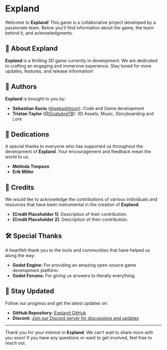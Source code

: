 # Expland

Welcome to **Expland**! This game is a collaborative project developed by a passionate team. Below you'll find information about the game, the team behind it, and acknowledgments.

## 📜 About Expland

**Expland** is a thrilling 3D game currently in development. We are dedicated to crafting an engaging and immersive experience. Stay tuned for more updates, features, and release information!

## 👥 Authors

**Expland** is brought to you by:

- **Sebastian Suciu** ([@sebashtioon](https://github.com/sebashtioon)): Code and Game development
- **Tristan Taylor** ([@GoatsAreTB](https://github.com/GoatsAreTB)): 3D Assets, Music, Storyboarding and Lore

## 🎨 Dedications

A special thanks to everyone who has supported us throughout the development of **Expland**. Your encouragement and feedback mean the world to us.

- **Melinda Timpson**
- **Erik Miller**

## 🎉 Credits

We would like to acknowledge the contributions of various individuals and resources that have been instrumental in the creation of **Expland**.

- **[Credit Placeholder 1]**: Description of their contribution.
- **[Credit Placeholder 2]**: Description of their contribution.

## 🛠 Special Thanks

A heartfelt thank you to the tools and communities that have helped us along the way:

- **Godot Engine:** For providing an amazing open-source game development platform.
- **Godot Forums:** For giving us answers to literally everything.

## 📢 Stay Updated

Follow our progress and get the latest updates on:

- **GitHub Repository:** [Expland GitHub](https://github.com/sebashtioon/Expland_VC)
- **Discord:** [Join our Discord server for discussions and updates](https://discord.com/users/sebashtioon)

---

Thank you for your interest in **Expland**. We can’t wait to share more with you soon! If you have any questions or want to get involved, feel free to reach out.














